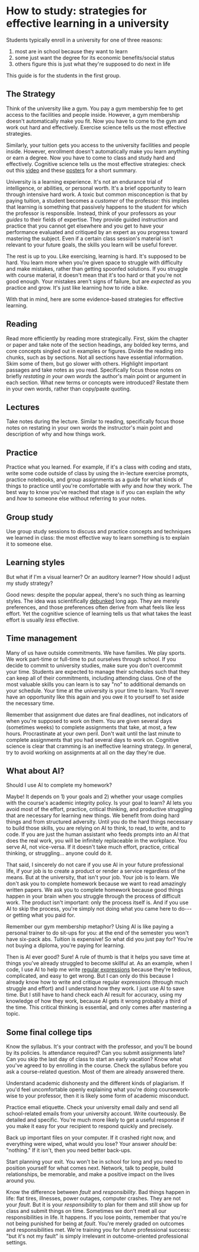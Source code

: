 # How to study: strategies for effective learning in a university

Students typically enroll in a university for one of three reasons:

  1. most are in school because they want to learn
  2. some just want the degree for its economic benefits/social status
  3. others figure this is just what they're supposed to do next in life

This guide is for the students in the first group.

## The Strategy

Think of the university like a gym. You pay a gym membership fee to get access to the facilities and people inside. However, a gym membership doesn't automatically make you fit. Now you have to come to the gym and work out hard and effectively. Exercise science tells us the most effective strategies.

Similarly, your tuition gets you access to the university facilities and people inside. However, enrollment doesn't automatically make you learn anything or earn a degree. Now you have to come to class and study hard and effectively. Cognitive science tells us the most effective strategies: check out this [video](https://www.youtube.com/watch?v=CPxSzxylRCI) and these [posters](https://www.learningscientists.org/posters) for a short summary.

University is a learning experience. It's not an endurance trial of intelligence, or abilities, or personal worth. It's a brief opportunity to learn through intensive hard work. A toxic but common misconception is that by paying tuition, a student becomes a *customer* of the professor: this implies that learning is something that passively happens to the student for which the professor is responsible. Instead, think of your professors as your *guides* to their fields of expertise. They provide guided instruction and practice that you cannot get elsewhere and you get to have your performance evaluated and critiqued by an expert as you progress toward mastering the subject. Even if a certain class session's material isn't relevant to your future goals, the skills you learn will be useful forever.

The rest is up to you. Like exercising, learning is hard. It's supposed to be hard. You learn more when you're given space to struggle with difficulty and make mistakes, rather than getting spoonfed solutions. If you struggle with course material, it doesn't mean that it's too hard or that you're not good enough. Your mistakes aren't signs of failure, but are *expected* as you practice and grow. It's just like learning how to ride a bike.

With that in mind, here are some evidence-based strategies for effective learning.

## Reading

Read more efficiently by reading more strategically. First, skim the chapter or paper and take note of the section headings, any bolded key terms, and core concepts singled out in examples or figures. Divide the reading into chunks, such as by sections. Not all sections have essential information. Skim some of them, but go slower with others. Highlight important passages and take notes as you read. Specifically focus those notes on briefly *restating in your own words* the author's main point or argument in each section. What new terms or concepts were introduced? Restate them in your own words, rather than copy/paste quoting.

## Lectures

Take notes during the lecture. Similar to reading, specifically focus those notes on restating in your own words the instructor's main point and description of why and how things work.

## Practice

Practice what you learned. For example, if it's a class with coding and stats, write some code outside of class by using the in-lecture exercise prompts, practice notebooks, and group assignments as a guide for what kinds of things to practice until you're comfortable with *why* and *how* they work. The best way to know you've reached that stage is if you can explain the *why* and *how* to someone else without referring to your notes.

## Group study

Use group study sessions to discuss and practice concepts and techniques we learned in class: the most effective way to learn something is to explain it to someone else.

## Learning styles

But what if I'm a visual learner? Or an auditory learner? How should I adjust my study strategy?

Good news: despite the popular appeal, there's no such thing as learning styles. The idea was scientifically [debunked](https://youtu.be/rhgwIhB58PA) long ago. They are merely preferences, and those preferences often derive from what feels like less effort. Yet the cognitive science of learning tells us that what takes the least effort is usually *less* effective.

## Time management

Many of us have outside commitments. We have families. We play sports. We work part-time or full-time to put ourselves through school. If you decide to commit to university studies, make sure you don't overcommit your time. Students are expected to manage their schedules such that they can keep all of their commitments, including attending class. One of the most valuable skills you can learn is to say "no" to additional demands on your schedule. Your time at the university is your time to learn. You'll never have an opportunity like this again and you owe it to yourself to set aside the necessary time.

Remember that assignment due dates are final deadlines, not indicators of when you're supposed to work on them. You are given several days (sometimes weeks) to complete assignments that take, at most, a few hours. Procrastinate at your own peril. Don't wait until the last minute to complete assignments that you had several days to work on. Cognitive science is clear that cramming is an ineffective learning strategy. In general, try to avoid working on assignments at all on the day they're due.

## What about AI?

Should I use AI to complete my homework?

Maybe! It depends on 1) your goals and 2) whether your usage complies with the course's academic integrity policy. Is your goal to learn? AI lets you avoid most of the effort, practice, critical thinking, and productive struggling that are necessary for learning new things. We benefit from doing hard things and from structured adversity. Until you do the hard things necessary to build those skills, you are relying on AI to think, to read, to write, and to code. If you are just the human assistant who feeds prompts into an AI that does the real work, you will be infinitely replaceable in the workplace. You serve AI, not vice-versa. If it doesn't take much effort, practice, critical thinking, or struggling... anyone could do it.

That said, I sincerely do not care if you use AI in your future professional life, if your job is to create a product or render a service regardless of the means. But at the university, that isn't your job. Your job is to learn. We don't ask you to complete homework because we want to read amazingly written papers. We ask you to complete homework because good things happen in your brain when you struggle through the process of difficult work. The product isn't important: only the process itself is. And if you use AI to skip the process, you're simply not doing what you came here to do---or getting what you paid for.

Remember our gym membership metaphor? Using AI is like paying a personal trainer to do sit-ups for you: at the end of the semester you won't have six-pack abs. Tuition is expensive! So what did you just pay for? You're not buying a diploma, you're paying for learning.

Then is AI ever good? Sure! A rule of thumb is that it helps you save time at things you've already struggled to become skillful at. As an example, when I code, I use AI to help me write [regular expressions](https://en.wikipedia.org/wiki/Regular_expression) because they're tedious, complicated, and easy to get wrong. But I can only do this because I already know how to write and critique regular expressions (through much struggle and effort) and I understand how they work. I just use AI to save time. But I still have to hand check each AI result for accuracy, using my knowledge of how they work, because AI gets it wrong probably a third of the time. This critical thinking is essential, and only comes after mastering a topic.

## Some final college tips

Know the syllabus. It's your contract with the professor, and you'll be bound by its policies. Is attendance required? Can you submit assignments late? Can you skip the last day of class to start an early vacation? Know what you've agreed to by enrolling in the course. Check the syllabus before you ask a course-related question. Most of them are already answered there.

Understand academic dishonesty and the different kinds of plagiarism. If you'd feel uncomfortable openly explaining what you're doing coursework-wise to your professor, then it is likely some form of academic misconduct.

Practice email etiquette. Check your university email daily and send all school-related emails from your university account. Write courteously. Be detailed and specific. You're much more likely to get a useful response if you make it easy for your recipient to respond quickly and precisely.

Back up important files on your computer. If it crashed right now, and everything were wiped, what would you lose? Your answer *should* be: "nothing." If it isn't, then you need better back-ups.

Start planning your exit. You won't be in school for long and you need to position yourself for what comes next. Network, talk to people, build relationships, be memorable, and make a positive impact on the lives around you.

Know the difference between *fault* and *responsibility*. Bad things happen in life: flat tires, illnesses, power outages, computer crashes. They are not your *fault*. But it is your *responsibility* to plan for them and still show up for class and submit things on time. Sometimes we don't meet all our responsibilities in life. It happens. If you lose points, remember that you're not being punished for being at *fault*. You're merely graded on outcomes and responsibilities met. We're training you for future professional success: "but it's not my fault" is simply irrelevant in outcome-oriented professional settings.
